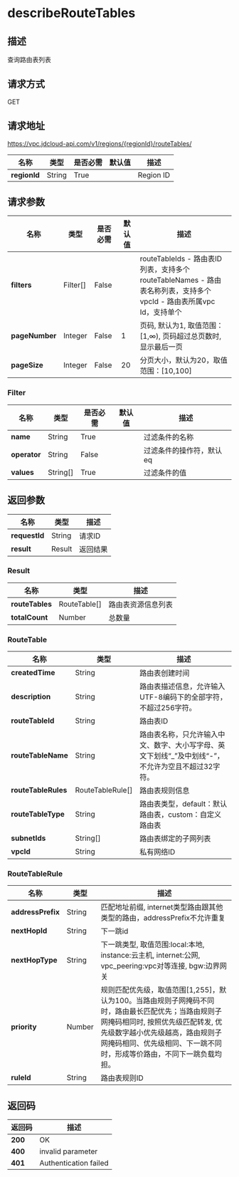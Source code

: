 # describeRouteTables


## 描述
查询路由表列表

## 请求方式
GET

## 请求地址
https://vpc.jdcloud-api.com/v1/regions/{regionId}/routeTables/

|名称|类型|是否必需|默认值|描述|
|---|---|---|---|---|
|**regionId**|String|True| |Region ID|

## 请求参数
|名称|类型|是否必需|默认值|描述|
|---|---|---|---|---|
|**filters**|Filter[]|False| |routeTableIds - 路由表ID列表，支持多个<br>routeTableNames - 路由表名称列表，支持多个<br>vpcId	- 路由表所属vpc Id，支持单个<br>|
|**pageNumber**|Integer|False|1|页码, 默认为1, 取值范围：[1,∞), 页码超过总页数时, 显示最后一页|
|**pageSize**|Integer|False|20|分页大小，默认为20，取值范围：[10,100]|

### Filter
|名称|类型|是否必需|默认值|描述|
|---|---|---|---|---|
|**name**|String|True| |过滤条件的名称|
|**operator**|String|False| |过滤条件的操作符，默认eq|
|**values**|String[]|True| |过滤条件的值|

## 返回参数
|名称|类型|描述|
|---|---|---|
|**requestId**|String|请求ID|
|**result**|Result|返回结果|

### Result
|名称|类型|描述|
|---|---|---|
|**routeTables**|RouteTable[]|路由表资源信息列表|
|**totalCount**|Number|总数量|
### RouteTable
|名称|类型|描述|
|---|---|---|
|**createdTime**|String|路由表创建时间|
|**description**|String|路由表描述信息，允许输入UTF-8编码下的全部字符，不超过256字符。|
|**routeTableId**|String|路由表ID|
|**routeTableName**|String|路由表名称，只允许输入中文、数字、大小写字母、英文下划线“_”及中划线“-”，不允许为空且不超过32字符。|
|**routeTableRules**|RouteTableRule[]|路由表规则信息|
|**routeTableType**|String|路由表类型，default：默认路由表，custom：自定义路由表|
|**subnetIds**|String[]|路由表绑定的子网列表|
|**vpcId**|String|私有网络ID|
### RouteTableRule
|名称|类型|描述|
|---|---|---|
|**addressPrefix**|String|匹配地址前缀, internet类型路由跟其他类型的路由，addressPrefix不允许重复|
|**nextHopId**|String|下一跳id|
|**nextHopType**|String|下一跳类型, 取值范围:local:本地, instance:云主机, internet:公网, vpc_peering:vpc对等连接, bgw:边界网关|
|**priority**|Number|规则匹配优先级，取值范围[1,255]，默认为100。当路由规则子网掩码不同时，路由最长匹配优先；当路由规则子网掩码相同时, 按照优先级匹配转发, 优先级数字越小优先级越高，路由规则子网掩码相同、优先级相同、下一跳不同时，形成等价路由，不同下一跳负载均担。|
|**ruleId**|String|路由表规则ID|

## 返回码
|返回码|描述|
|---|---|
|**200**|OK|
|**400**|invalid parameter|
|**401**|Authentication failed|
